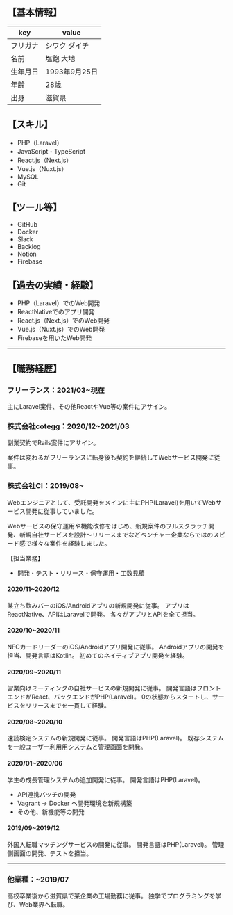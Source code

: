 
## 【基本情報】

|key|value|
|---|-----|
|フリガナ|シワク ダイチ|
|名前|塩飽 大地|
|生年月日|1993年9月25日|
|年齢|28歳|
|出身|滋賀県|

## 【スキル】
- PHP（Laravel）
- JavaScript・TypeScript
- React.js（Next.js）
- Vue.js（Nuxt.js）
- MySQL
- Git

## 【ツール等】
- GitHub
- Docker
- Slack
- Backlog
- Notion
- Firebase

## 【過去の実績・経験】
- PHP（Laravel）でのWeb開発
- ReactNativeでのアプリ開発
- React.js（Next.js）でのWeb開発
- Vue.js（Nuxt.js）でのWeb開発
- Firebaseを用いたWeb開発

---

## 【職務経歴】

### フリーランス：2021/03~現在
主にLaravel案件、その他ReactやVue等の案件にアサイン。


### 株式会社cotegg：2020/12~2021/03
副業契約でRails案件にアサイン。

案件は変わるがフリーランスに転身後も契約を継続してWebサービス開発に従事。

### 株式会社CI：2019/08~
Webエンジニアとして、受託開発をメインに主にPHP(Laravel)を用いてWebサービス開発に従事していました。

Webサービスの保守運用や機能改修をはじめ、新規案件のフルスクラッチ開発、新規自社サービスを設計〜リリースまでなどベンチャー企業ならではのスピード感で様々な案件を経験しました。

【担当業務】
- 開発・テスト・リリース・保守運用・工数見積

#### 2020/11~2020/12
某立ち飲みバーのiOS/Androidアプリの新規開発に従事。
アプリはReactNative、APIはLaravelで開発。
各々がアプリとAPIを全て担当。

#### 2020/10~2020/11
NFCカードリーダーのiOS/Androidアプリ開発に従事。
Androidアプリの開発を担当、開発言語はKotlin。
初めてのネイティブアプリ開発を経験。

#### 2020/09~2020/11
営業向けミーティングの自社サービスの新規開発に従事。
開発言語はフロントエンドがReact、バックエンドがPHP(Laravel)。
0の状態からスタートし、サービスをリリースまでを一貫して経験。

#### 2020/08~2020/10
速読検定システムの新規開発に従事。
開発言語はPHP(Laravel)。
既存システムを一般ユーザー利用用システムと管理画面を開発。

#### 2020/01~2020/06
学生の成長管理システムの追加開発に従事。
開発言語はPHP(Laravel)。
- API連携バッチの開発
- Vagrant -> Docker へ開発環境を新規構築
- その他、新機能等の開発

#### 2019/09~2019/12
外国人転職マッチングサービスの開発に従事。
開発言語はPHP(Laravel)。
管理側画面の開発、テストを担当。

---
### 他業種：~2019/07
高校卒業後から滋賀県で某企業の工場勤務に従事。
独学でプログラミングを学び、Web業界へ転職。